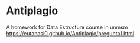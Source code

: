 # Antiplagio
A homework for Data Estructure course in unmsm
https://eutanasi0.github.io/Antiplagio/pregunta1.html 
